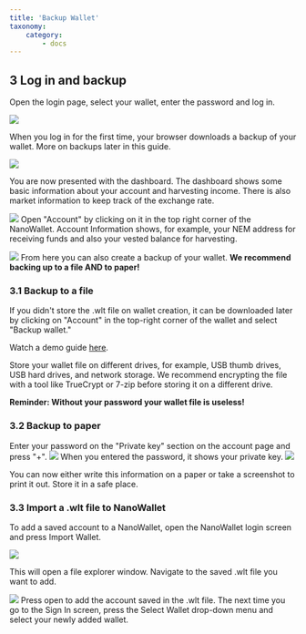```yaml
---
title: 'Backup Wallet'
taxonomy:
    category:
        - docs
---
```


## 3 Log in and backup
Open the login page, select your wallet, enter the password and log in.  

![](http://imgur.com/qSNpre5.png)  

When you log in for the first time, your browser downloads a backup of your wallet. More on backups later in this guide.
 
![](http://imgur.com/nLMnMVz.png)  

You are now presented with the dashboard. The dashboard shows some basic information about your account and harvesting income. There is also market information to keep track of the exchange rate.
 
![](http://imgur.com/WjO2irv.png)
Open "Account" by clicking on it in the top right corner of the NanoWallet. Account Information shows, for example, your NEM address for receiving funds and also your vested balance for harvesting.
 
![](http://imgur.com/3c4Lm4T.png)
From here you can also create a backup of your wallet.
**We recommend backing up to a file AND to paper!**

### 3.1 Backup to a file
If you didn't store the .wlt file on wallet creation, it can be downloaded later by clicking on "Account" in the top-right corner of the wallet and select "Backup wallet."

Watch a demo guide [here](https://www.youtube.com/watch?v=MHa_KSXTsIA).
 
Store your wallet file on different drives, for example, USB thumb drives, USB hard drives, and network storage. We recommend encrypting the file with a tool like TrueCrypt or 7-zip before storing it on a different drive.
 
**Reminder: Without your password your wallet file is useless!**
### 3.2 Backup to  paper
Enter your password on the "Private key" section on the account page and press "+".
![](http://imgur.com/Ax9v7XZ.png)
When you entered the password, it shows your private key.
![](http://imgur.com/5WA9OAJ.png)
 
You can now either write this information on a paper or take a screenshot to print it out. Store it in a safe place.

### 3.3 Import a .wlt file to NanoWallet
To add a saved account to a NanoWallet, open the NanoWallet login screen and press Import Wallet.

![](http://imgur.com/G13SoVP.png)

This will open a file explorer window. Navigate to the saved .wlt file you want to add.

![](http://imgur.com/To2BtJK.png)
Press open to add the account saved in the .wlt file. 
The next time you go to the Sign In screen, press the Select Wallet drop-down menu and select your newly added wallet.
